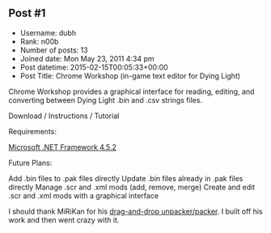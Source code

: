 ## Post #1
- Username: dubh
- Rank: n00b
- Number of posts: 13
- Joined date: Mon May 23, 2011 4:34 pm
- Post datetime: 2015-02-15T00:05:33+00:00
- Post Title: Chrome Workshop (in-game text editor for Dying Light)

Chrome Workshop provides a graphical interface for reading, editing, and converting between Dying Light .bin and .csv strings files.

Download / Instructions / Tutorial

Requirements:

[Microsoft .NET Framework 4.5.2](http://www.microsoft.com/en-us/download/details.aspx?id=42642)

Future Plans:

Add .bin files to .pak files directly
Update .bin files already in .pak files directly
Manage .scr and .xml mods (add, remove, merge)
Create and edit .scr and .xml mods with a graphical interface

I should thank MiRiKan for his [drag-and-drop unpacker/packer](http://forum.xentax.com/viewtopic.php?f=35&t=12549). I built off his work and then went crazy with it.
